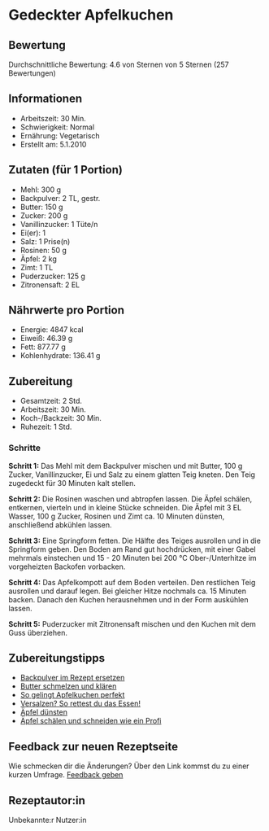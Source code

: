 # Gedeckter Apfelkuchen

## Bewertung
Durchschnittliche Bewertung: 4.6 von Sternen von 5 Sternen (257 Bewertungen)

## Informationen
- Arbeitszeit: 30 Min.
- Schwierigkeit: Normal
- Ernährung: Vegetarisch
- Erstellt am: 5.1.2010

## Zutaten (für 1 Portion)
- Mehl: 300 g
- Backpulver: 2 TL, gestr.
- Butter: 150 g
- Zucker: 200 g
- Vanillinzucker: 1 Tüte/n
- Ei(er): 1
- Salz: 1 Prise(n)
- Rosinen: 50 g
- Äpfel: 2 kg
- Zimt: 1 TL
- Puderzucker: 125 g
- Zitronensaft: 2 EL

## Nährwerte pro Portion
- Energie: 4847 kcal
- Eiweiß: 46.39 g
- Fett: 877.77 g
- Kohlenhydrate: 136.41 g

## Zubereitung
- Gesamtzeit: 2 Std.
- Arbeitszeit: 30 Min.
- Koch-/Backzeit: 30 Min.
- Ruhezeit: 1 Std.

### Schritte

**Schritt 1:**
Das Mehl mit dem Backpulver mischen und mit Butter, 100 g Zucker, Vanillinzucker, Ei und Salz zu einem glatten Teig kneten. Den Teig zugedeckt für 30 Minuten kalt stellen.

**Schritt 2:**
Die Rosinen waschen und abtropfen lassen. Die Äpfel schälen, entkernen, vierteln und in kleine Stücke schneiden. Die Äpfel mit 3 EL Wasser, 100 g Zucker, Rosinen und Zimt ca. 10 Minuten dünsten, anschließend abkühlen lassen.

**Schritt 3:**
Eine Springform fetten. Die Hälfte des Teiges ausrollen und in die Springform geben. Den Boden am Rand gut hochdrücken, mit einer Gabel mehrmals einstechen und 15 - 20 Minuten bei 200 °C Ober-/Unterhitze im vorgeheizten Backofen vorbacken.

**Schritt 4:**
Das Apfelkompott auf dem Boden verteilen. Den restlichen Teig ausrollen und darauf legen. Bei gleicher Hitze nochmals ca. 15 Minuten backen. Danach den Kuchen herausnehmen und in der Form auskühlen lassen.

**Schritt 5:**
Puderzucker mit Zitronensaft mischen und den Kuchen mit dem Guss überziehen.

## Zubereitungstipps
- [Backpulver im Rezept ersetzen](#)
- [Butter schmelzen und klären](#)
- [So gelingt Apfelkuchen perfekt](#)
- [Versalzen? So rettest du das Essen!](#)
- [Äpfel dünsten](#)
- [Äpfel schälen und schneiden wie ein Profi](#)

## Feedback zur neuen Rezeptseite
Wie schmecken dir die Änderungen? Über den Link kommst du zu einer kurzen Umfrage.
[Feedback geben](#)

## Rezeptautor:in
Unbekannte:r Nutzer:in


